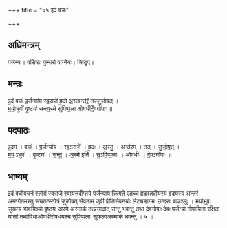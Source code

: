 +++
title = "०५ इदं वचः"

+++
## अधिमन्त्रम्
पर्जन्यः। वसिष्ठः कुमारो वाग्नेयः। त्रिष्टुप्।

## मन्त्रः
इ॒दं वचः॑ प॒र्जन्या॑य स्व॒राजे॑ हृ॒दो अ॒स्त्वन्त॑रं॒ तज्जु॑जोषत् ।  
म॒यो॒भुवो॑ वृ॒ष्टयः॑ सन्त्व॒स्मे सु॑पिप्प॒ला ओष॑धीर्दे॒वगो॑पाः ॥

## पदपाठः
इ॒दम् । वचः॑ । प॒र्जन्या॑य । स्व॒ऽराजे॑ । हृ॒दः । अ॒स्तु॒ । अन्त॑रम् । तत् । जु॒जो॒ष॒त् ।  
म॒यः॒ऽभुवः॑ । वृ॒ष्टयः॑ । स॒न्तु॒ । अ॒स्मे इति॑ । सु॒ऽपि॒प्प॒लाः । ओष॑धीः । दे॒वऽगो॑पाः ॥

## भाष्यम्
इदं वचोवचनं स्तोत्रं स्वराजे स्वायत्तदीप्तये पर्जन्याय क्रियते एतच्च हृदस्तदीयस्य हृदयस्य अन्तरं अन्तर्गतमस्तु सचतत्स्तोत्रं जुजोषत् सेवताम् जुषी प्रीतिसेवनयोः लेट्यडागमः छन्दसः शपःश्लुः । मयोभुवः सुख्स्य भावयित्र्यो वृष्टयः अस्मे अस्माकं तत्प्रसादात् सन्तु भवन्तु तथा देवगोपाः देवः पर्जन्यो गोपायिता रक्षिता यासां तथाविधाओषधीरोषधयश्च सुपिप्पलाः सुफलाअस्माकं भवन्तु ॥ ५ ॥